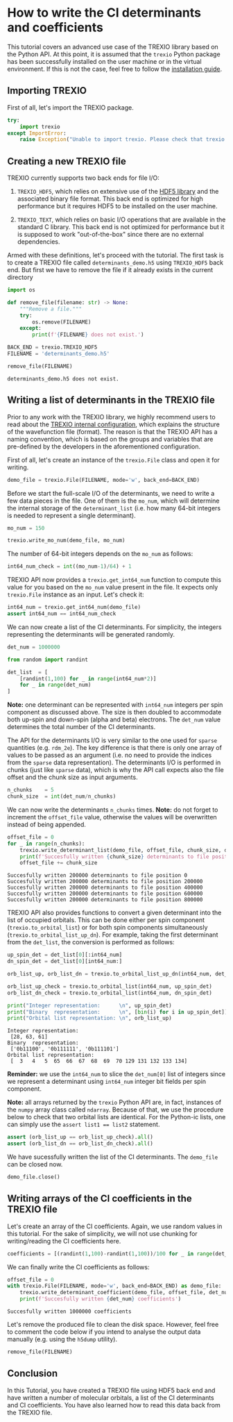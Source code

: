 # How to write the CI determinants and coefficients

This tutorial covers an advanced use case of the TREXIO library based on the Python API. At this point, it is assumed that the `trexio` Python package has been successfully installed on the user machine or in the virtual environment. If this is not the case, feel free to follow the [installation guide](https://github.com/TREX-CoE/trexio/blob/master/python/README.md).

## Importing TREXIO

First of all, let's import the TREXIO package.


```python
try:
    import trexio
except ImportError:
    raise Exception("Unable to import trexio. Please check that trexio is properly installed.")
```

## Creating a new TREXIO file

TREXIO currently supports two back ends for file I/O:

1. `TREXIO_HDF5`, which relies on extensive use of the [HDF5 library](https://portal.hdfgroup.org/display/HDF5/HDF5) and the associated binary file format. This back end is optimized for high performance but it requires HDF5 to be installed on the user machine.

2. `TREXIO_TEXT`, which relies on basic I/O operations that are available in the standard C library. This back end is not optimized for performance but it is supposed to work "out-of-the-box" since there are no external dependencies.

Armed with these definitions, let's proceed with the tutorial. The first task is to create a TREXIO file called `determinants_demo.h5` using `TREXIO_HDF5` back end. But first we have to remove the file if it already exists in the current directory


```python
import os

def remove_file(filename: str) -> None:
    """Remove a file."""
    try:
        os.remove(FILENAME)
    except:
        print(f'{FILENAME} does not exist.')
```


```python
BACK_END = trexio.TREXIO_HDF5
FILENAME = 'determinants_demo.h5'
```


```python
remove_file(FILENAME)
```

    determinants_demo.h5 does not exist.


## Writing a list of determinants in the TREXIO file

Prior to any work with the TREXIO library, we highly recommend users to read about the [TREXIO internal configuration](https://trex-coe.github.io/trexio/trex.html), which explains the structure of the wavefunction file (format). The reason is that the TREXIO API has a naming convention, which is based on the groups and variables that are pre-defined by the developers in the aforementioned configuration.

First of all, let's create an instance of the `trexio.File` class and open it for writing.


```python
demo_file = trexio.File(FILENAME, mode='w', back_end=BACK_END)
```

Before we start the full-scale I/O of the determinants, we need to write a few data pieces in the file. One of them is the `mo_num`, which will determine the internal storage of the `determinant_list` (i.e. how many 64-bit integers is needed to represent a single determinant).


```python
mo_num = 150
```


```python
trexio.write_mo_num(demo_file, mo_num)
```

The number of 64-bit integers depends on the `mo_num` as follows:


```python
int64_num_check = int((mo_num-1)/64) + 1
```

TREXIO API now provides a `trexio.get_int64_num` function to compute this value for you based on the `mo_num` value present in the file. It expects only `trexio.File` instance as an input. Let's check it:


```python
int64_num = trexio.get_int64_num(demo_file) 
assert int64_num == int64_num_check
```

We can now create a list of the CI determinants. For simplicity, the integers representing the determinants will be generated randomly.


```python
det_num = 1000000
```


```python
from random import randint

det_list  = [
    [randint(1,100) for _ in range(int64_num*2)]
    for _ in range(det_num)
]
```

**Note:** one determinant can be represented with `int64_num` integers per spin component as discussed above. The size is then doubled to accommodate both up-spin and down-spin (alpha and beta) electrons. The `det_num` value determines the total number of the CI determinants.

The API for the determinants I/O is very similar to the one used for `sparse` quantities (e.g. `rdm_2e`). The key difference is that there is only one array of values to be passed as an argument (i.e. no need to provide the indices from the `sparse` data representation). The determinants I/O is performed in chunks (just like `sparse` data), which is why the API call expects also the file offset and the chunk size as input arguments.


```python
n_chunks    = 5
chunk_size  = int(det_num/n_chunks)
```

We can now write the determinants `n_chunks` times. **Note:** do not forget to increment the `offset_file` value, otherwise the values will be overwritten instead of being appended.


```python
offset_file = 0
for _ in range(n_chunks):
    trexio.write_determinant_list(demo_file, offset_file, chunk_size, det_list[offset_file:])
    print(f'Succesfully written {chunk_size} determinants to file position {offset_file}')
    offset_file += chunk_size
```

    Succesfully written 200000 determinants to file position 0
    Succesfully written 200000 determinants to file position 200000
    Succesfully written 200000 determinants to file position 400000
    Succesfully written 200000 determinants to file position 600000
    Succesfully written 200000 determinants to file position 800000


TREXIO API also provides functions to convert a given determinant into the list of occupied orbitals. This can be done either per spin component (`trexio.to_orbital_list`) or for both spin components simultaneously (`trexio.to_orbital_list_up_dn`). For example, taking the first determinant from the `det_list`, the conversion is performed as follows:


```python
up_spin_det = det_list[0][:int64_num]
dn_spin_det = det_list[0][int64_num:]

orb_list_up, orb_list_dn = trexio.to_orbital_list_up_dn(int64_num, det_list[0])

orb_list_up_check = trexio.to_orbital_list(int64_num, up_spin_det)
orb_list_dn_check = trexio.to_orbital_list(int64_num, dn_spin_det)

print("Integer representation:      \n", up_spin_det)
print("Binary  representation:      \n", [bin(i) for i in up_spin_det])
print("Orbital list representation: \n", orb_list_up)
```

    Integer representation:      
     [28, 63, 61]
    Binary  representation:      
     ['0b11100', '0b111111', '0b111101']
    Orbital list representation: 
     [  3   4   5  65  66  67  68  69  70 129 131 132 133 134]


**Reminder:** we use the `int64_num` to slice the `det_num[0]` list of integers since we represent a determinant using `int64_num` integer bit fields per spin component.

**Note:** all arrays returned by the `trexio` Python API are, in fact, instances of the `numpy` array class called `ndarray`. Because of that, we use the procedure below to check that two orbital lists are identical. For the Python-ic lists, one can simply use the `assert list1 == list2` statement.


```python
assert (orb_list_up == orb_list_up_check).all()
assert (orb_list_dn == orb_list_dn_check).all()
```

We have sucessfully written the list of the CI determinants. The `demo_file` can be closed now.


```python
demo_file.close()
```

## Writing arrays of the CI coefficients in the TREXIO file

Let's create an array of the CI coefficients. Again, we use random values in this tutorial. For the sake of simplicity, we will not use chunking for writing/reading the CI coefficients here.


```python
coefficients = [(randint(1,100)-randint(1,100))/100 for _ in range(det_num)]
```


We can finally write the CI coefficients as follows:


```python
offset_file = 0
with trexio.File(FILENAME, mode='w', back_end=BACK_END) as demo_file:
    trexio.write_determinant_coefficient(demo_file, offset_file, det_num, coefficients)
    print(f'Succesfully written {det_num} coefficients')
```

    Succesfully written 1000000 coefficients


Let's remove the produced file to clean the disk space. However, feel free to comment the code below if you intend to analyse the output data manually (e.g. using the `h5dump` utility).


```python
remove_file(FILENAME)
```

## Conclusion

In this Tutorial, you have created a TREXIO file using HDF5 back end and have written a number of molecular orbitals, a list of the CI determinants and CI coefficients. You have also learned how to read this data back from the TREXIO file.
